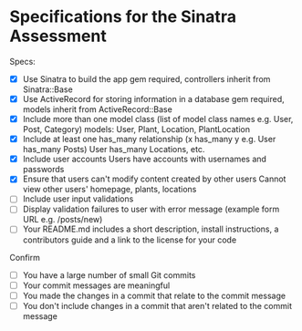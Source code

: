 # Specifications for the Sinatra Assessment

Specs:
- [x] Use Sinatra to build the app
    gem required, controllers inherit from Sinatra::Base
- [x] Use ActiveRecord for storing information in a database
    gem required, models inherit from ActiveRecord::Base
- [x] Include more than one model class (list of model class names e.g. User, Post, Category)
    models: User, Plant, Location, PlantLocation
- [x] Include at least one has_many relationship (x has_many y e.g. User has_many Posts)
    User has_many Locations, etc.
- [x] Include user accounts
    Users have accounts with usernames and passwords
- [x] Ensure that users can't modify content created by other users
    Cannot view other users' homepage, plants, locations
- [ ] Include user input validations
- [ ] Display validation failures to user with error message (example form URL e.g. /posts/new)
- [ ] Your README.md includes a short description, install instructions, a contributors guide and a link to the license for your code

Confirm
- [ ] You have a large number of small Git commits
- [ ] Your commit messages are meaningful
- [ ] You made the changes in a commit that relate to the commit message
- [ ] You don't include changes in a commit that aren't related to the commit message
